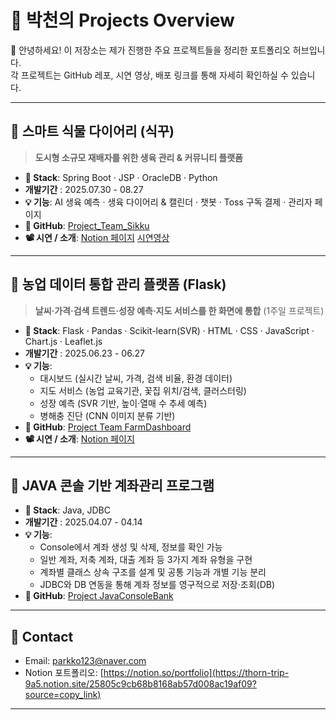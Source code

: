 # 📁 박천의 Projects Overview

👋 안녕하세요! 이 저장소는 제가 진행한 주요 프로젝트들을 정리한 포트폴리오 허브입니다.  
각 프로젝트는 GitHub 레포, 시연 영상, 배포 링크를 통해 자세히 확인하실 수 있습니다.

---

## 🌱 스마트 식물 다이어리 (식꾸)

> **도시형 소규모 재배자를 위한 생육 관리 & 커뮤니티 플랫폼**

- **🔧 Stack**: Spring Boot · JSP · OracleDB · Python
- **개발기간** : 2025.07.30 - 08.27 
- **💡 기능**: AI 생육 예측 · 생육 다이어리 & 캘린더 · 챗봇 · Toss 구독 결제 · 관리자 페이지  
- **📂 GitHub**: [Project_Team_Sikku](https://github.com/likewhat9901/Project_Team_Sikku.git)
- **📽 시연 / 소개**: [Notion 페이지](https://www.notion.so/25805c9cb68b8168ab57d008ac19af09?source=copy_link)  [시연영상](https://youtu.be/7rLZxUaf8rA?si=DDNDa0m-uDplenNP)

---

## 🌾 농업 데이터 통합 관리 플랫폼 (Flask)

> **날씨·가격·검색 트렌드·성장 예측·지도 서비스를 한 화면에 통합** (1주일 프로젝트)

- **🔧 Stack**: Flask · Pandas · Scikit-learn(SVR) · HTML · CSS · JavaScript · Chart.js · Leaflet.js
- **개발기간** : 2025.06.23 - 06.27 
- **💡 기능**:  
  - 대시보드 (실시간 날씨, 가격, 검색 비율, 환경 데이터)  
  - 지도 서비스 (농업 교육기관, 꽃집 위치/검색, 클러스터링)  
  - 성장 예측 (SVR 기반, 높이·열매 수 추세 예측)  
  - 병해충 진단 (CNN 이미지 분류 기반)  
- **📂 GitHub**: [Project Team FarmDashboard](https://github.com/likewhat9901/Project_Team_FarmDashboard.git)
- **📽 시연 / 소개**: [Notion 페이지](https://www.notion.so/Flask-25e05c9cb68b80dd9880e283688e6152?source=copy_link)

---

## 🏦 JAVA 콘솔 기반 계좌관리 프로그램

- **🔧 Stack**: Java, JDBC
- **개발기간** : 2025.04.07 - 04.14
- **💡 기능**:
  - Console에서 계좌 생성 및 삭제, 정보를 확인 가능
  - 일반 계좌, 저축 계좌, 대출 계좌 등 3가지 계좌 유형을 구현
  - 계좌별 클래스 상속 구조를 설계 및 공통 기능과 개별 기능 분리
  - JDBC와 DB 연동을 통해 계좌 정보를 영구적으로 저장·조회(DB)
- **📂 GitHub**: [Project JavaConsoleBank](https://github.com/likewhat9901/JavaConsoleBankPC.git)

<!-- 아래는 이후 프로젝트 추가 예정 -->

<!-- 
## 📘 [다른 프로젝트명]
> (한 줄 요약 설명)

- 🔧 Stack:
- 💡 기능:
- 📂 GitHub: [링크]()
- 📽 Notion: [링크]()
- 🌐 배포: [링크]()
-->

---

## 📌 Contact

- Email: parkko123@naver.com  
- Notion 포트폴리오: [https://notion.so/portfolio](https://thorn-trip-9a5.notion.site/25805c9cb68b8168ab57d008ac19af09?source=copy_link)

---

